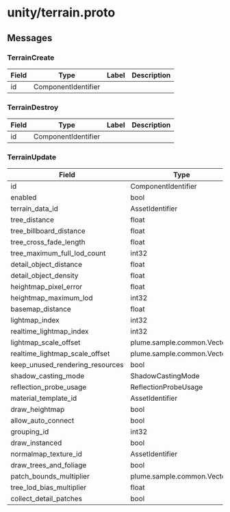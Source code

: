 
# unity/terrain.proto



## Messages

### TerrainCreate



| Field | Type | Label | Description |
| ----- | ---- | ----- | ----------- |
| id | ComponentIdentifier |  |  |



### TerrainDestroy



| Field | Type | Label | Description |
| ----- | ---- | ----- | ----------- |
| id | ComponentIdentifier |  |  |



### TerrainUpdate



| Field | Type | Label | Description |
| ----- | ---- | ----- | ----------- |
| id | ComponentIdentifier |  |  |
| enabled | bool | optional |  |
| terrain_data_id | AssetIdentifier | optional |  |
| tree_distance | float | optional |  |
| tree_billboard_distance | float | optional |  |
| tree_cross_fade_length | float | optional |  |
| tree_maximum_full_lod_count | int32 | optional |  |
| detail_object_distance | float | optional |  |
| detail_object_density | float | optional |  |
| heightmap_pixel_error | float | optional |  |
| heightmap_maximum_lod | int32 | optional |  |
| basemap_distance | float | optional |  |
| lightmap_index | int32 | optional |  |
| realtime_lightmap_index | int32 | optional |  |
| lightmap_scale_offset | plume.sample.common.Vector4 | optional |  |
| realtime_lightmap_scale_offset | plume.sample.common.Vector4 | optional |  |
| keep_unused_rendering_resources | bool | optional |  |
| shadow_casting_mode | ShadowCastingMode | optional |  |
| reflection_probe_usage | ReflectionProbeUsage | optional |  |
| material_template_id | AssetIdentifier | optional |  |
| draw_heightmap | bool | optional |  |
| allow_auto_connect | bool | optional |  |
| grouping_id | int32 | optional |  |
| draw_instanced | bool | optional |  |
| normalmap_texture_id | AssetIdentifier | optional |  |
| draw_trees_and_foliage | bool | optional |  |
| patch_bounds_multiplier | plume.sample.common.Vector3 | optional |  |
| tree_lod_bias_multiplier | float | optional |  |
| collect_detail_patches | bool | optional |  |



 <!-- end of messages -->

 <!-- end of enums -->

 <!-- end of files -->